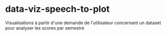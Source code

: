 # data-viz-speech-to-plot
Visualisations à partir d'une demande de l'utilisateur concernant un dataset pour analyser les scores par semestre
